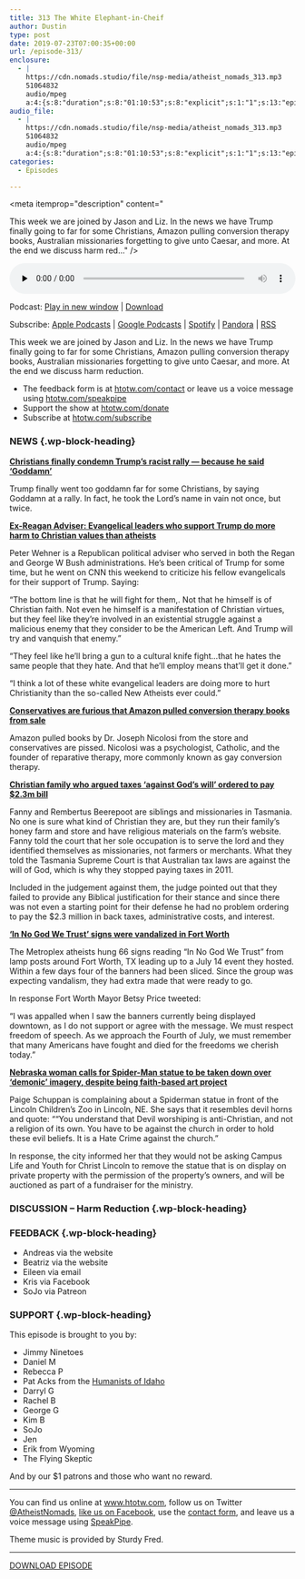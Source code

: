 ```yaml
---
title: 313 The White Elephant-in-Cheif
author: Dustin
type: post
date: 2019-07-23T07:00:35+00:00
url: /episode-313/
enclosure:
  - |
    https://cdn.nomads.studio/file/nsp-media/atheist_nomads_313.mp3
    51064832
    audio/mpeg
    a:4:{s:8:"duration";s:8:"01:10:53";s:8:"explicit";s:1:"1";s:13:"episode_title";s:27:"The White Elephant-in-Cheif";s:10:"episode_no";s:3:"313";}
audio_file:
  - |
    https://cdn.nomads.studio/file/nsp-media/atheist_nomads_313.mp3
    51064832
    audio/mpeg
    a:4:{s:8:"duration";s:8:"01:10:53";s:8:"explicit";s:1:"1";s:13:"episode_title";s:27:"The White Elephant-in-Cheif";s:10:"episode_no";s:3:"313";}
categories:
  - Episodes

---
```

<div itemscope itemtype="http://schema.org/AudioObject">
  <meta itemprop="name" content="313 The White Elephant-in-Cheif" />
  
  <meta itemprop="uploadDate" content="2019-07-23T01:00:35-06:00" />
  
  <meta itemprop="encodingFormat" content="audio/mpeg" />
  
  <meta itemprop="duration" content="PT1H10M53S" />
  
  <meta itemprop="description" content="


This week we are joined by Jason and Liz. In the news we have Trump finally going to far for some Christians, Amazon pulling conversion therapy books, Australian missionaries forgetting to give unto Caesar, and more. At the end we discuss harm red..." />
  
  <meta itemprop="contentUrl" content="https://dts.podtrac.com/redirect.mp3/cdn.nomads.studio/file/nsp-media/atheist_nomads_313.mp3" />
  
  <meta itemprop="contentSize" content="48.7" />
  
  <div class="powerpress_player" id="powerpress_player_8576">
    <audio class="wp-audio-shortcode" id="audio-3907-320" preload="none" style="width: 100%;" controls="controls"><source type="audio/mpeg" src="https://dts.podtrac.com/redirect.mp3/cdn.nomads.studio/file/nsp-media/atheist_nomads_313.mp3?_=320" /><a href="https://dts.podtrac.com/redirect.mp3/cdn.nomads.studio/file/nsp-media/atheist_nomads_313.mp3">https://dts.podtrac.com/redirect.mp3/cdn.nomads.studio/file/nsp-media/atheist_nomads_313.mp3</a></audio>
  </div>
</div>

<p class="powerpress_links powerpress_links_mp3">
  Podcast: <a href="https://dts.podtrac.com/redirect.mp3/cdn.nomads.studio/file/nsp-media/atheist_nomads_313.mp3" class="powerpress_link_pinw" target="_blank" title="Play in new window" onclick="return powerpress_pinw('https://htotw.com/?powerpress_pinw=3907-podcast');" rel="nofollow">Play in new window</a> | <a href="https://dts.podtrac.com/redirect.mp3/cdn.nomads.studio/file/nsp-media/atheist_nomads_313.mp3" class="powerpress_link_d" title="Download" rel="nofollow" download="atheist_nomads_313.mp3">Download</a>
</p>

<p class="powerpress_links powerpress_subscribe_links">
  Subscribe: <a href="https://podcasts.apple.com/us/podcast/humanists-take-on-the-world/id530050098?mt=2&ls=1" class="powerpress_link_subscribe powerpress_link_subscribe_itunes" target="_blank" title="Subscribe on Apple Podcasts" rel="nofollow">Apple Podcasts</a> | <a href="https://www.google.com/podcasts?feed=aHR0cDovL2F0aGVpc3Rub21hZHMubGlic3luLmNvbS9yc3M%3D" class="powerpress_link_subscribe powerpress_link_subscribe_googleplay" target="_blank" title="Subscribe on Google Podcasts" rel="nofollow">Google Podcasts</a> | <a href="https://open.spotify.com/show/3LzK2xZGike6Tc1GEMtMbr?si=LieN9SNuTpq96smuaUsH8A" class="powerpress_link_subscribe powerpress_link_subscribe_spotify" target="_blank" title="Subscribe on Spotify" rel="nofollow">Spotify</a> | <a href="https://www.pandora.com/podcast/atheist-nomads/PC:10122?corr=62071012&part=ug" class="powerpress_link_subscribe powerpress_link_subscribe_pandora" target="_blank" title="Subscribe on Pandora" rel="nofollow">Pandora</a> | <a href="https://htotw.com/feed/podcast/" class="powerpress_link_subscribe powerpress_link_subscribe_rss" target="_blank" title="Subscribe via RSS" rel="nofollow">RSS</a>
</p>

This week we are joined by Jason and Liz. In the news we have Trump finally going to far for some Christians, Amazon pulling conversion therapy books, Australian missionaries forgetting to give unto Caesar, and more. At the end we discuss harm reduction.

<!--more-->

  * The feedback form is at [htotw.com/contact](https://htotw.com/contact) or leave us a voice message using <a href="https://htotw.com/speakpipe" target="_blank" rel="noopener noreferrer">htotw.com/speakpipe</a>
  * Support the show at <a href="https://htotw.com/donate" target="_blank" rel="noopener noreferrer">htotw.com/donate</a>
  * Subscribe at <a href="https://htotw.com/subscribe" target="_blank" rel="noopener noreferrer">htotw.com/subscribe</a>

### NEWS {.wp-block-heading}

**[Christians finally condemn Trump’s racist rally — because he said ‘Goddamn’][1]**

Trump finally went too goddamn far for some Christians, by saying Goddamn at a rally. In fact, he took the Lord’s name in vain not once, but twice.

**[Ex-Reagan Adviser: Evangelical leaders who support Trump do more harm to Christian values than atheists][2]**

Peter Wehner is a Republican political adviser who served in both the Regan and George W Bush administrations. He’s been critical of Trump for some time, but he went on CNN this weekend to criticize his fellow evangelicals for their support of Trump. Saying:

“The bottom line is that he will fight for them,. Not that he himself is of Christian faith. Not even he himself is a manifestation of Christian virtues, but they feel like they’re involved in an existential struggle against a malicious enemy that they consider to be the American Left. And Trump will try and vanquish that enemy.”

“They feel like he’ll bring a gun to a cultural knife fight…that he hates the same people that they hate. And that he’ll employ means that’ll get it done.”

“I think a lot of these white evangelical leaders are doing more to hurt Christianity than the so-called New Atheists ever could.”

**[Conservatives are furious that Amazon pulled conversion therapy books from sale][3]**

Amazon pulled books by Dr. Joseph Nicolosi from the store and conservatives are pissed. Nicolosi was a psychologist, Catholic, and the founder of reparative therapy, more commonly known as gay conversion therapy.

**[Christian family who argued taxes ‘against God’s will’ ordered to pay $2.3m bill][4]**

Fanny and Rembertus Beerepoot are siblings and missionaries in Tasmania. No one is sure what kind of Christian they are, but they run their family’s honey farm and store and have religious materials on the farm’s website. Fanny told the court that her sole occupation is to serve the lord and they identified themselves as missionaries, not farmers or merchants. What they told the Tasmania Supreme Court is that Australian tax laws are against the will of God, which is why they stopped paying taxes in 2011.

Included in the judgement against them, the judge pointed out that they failed to provide any Biblical justification for their stance and since there was not even a starting point for their defense he had no problem ordering to pay the $2.3 million in back taxes, administrative costs, and interest.

**[‘In No God We Trust’ signs were vandalized in Fort Worth][5]**

The Metroplex atheists hung 66 signs reading “In No God We Trust” from lamp posts around Fort Worth, TX leading up to a July 14 event they hosted. Within a few days four of the banners had been sliced. Since the group was expecting vandalism, they had extra made that were ready to go.

In response Fort Worth Mayor Betsy Price tweeted:

“I was appalled when I saw the banners currently being displayed downtown, as I do not support or agree with the message. We must respect freedom of speech. As we approach the Fourth of July, we must remember that many Americans have fought and died for the freedoms we cherish today.”

**[Nebraska woman calls for Spider-Man statue to be taken down over ‘demonic’ imagery, despite being faith-based art project][6]**

Paige Schuppan is complaining about a Spiderman statue in front of the Lincoln Children’s Zoo in Lincoln, NE. She says that it resembles devil horns and quote: ““You understand that Devil worshiping is anti-Christian, and not a religion of its own. You have to be against the church in order to hold these evil beliefs. It is a Hate Crime against the church.”

In response, the city informed her that they would not be asking Campus Life and Youth for Christ Lincoln to remove the statue that is on display on private property with the permission of the property’s owners, and will be auctioned as part of a fundraiser for the ministry.

### DISCUSSION &#8211; Harm Reduction {.wp-block-heading}

### FEEDBACK {.wp-block-heading}

  * Andreas via the website
  * Beatriz via the website
  * Eileen via email
  * Kris via Facebook
  * SoJo via Patreon

### SUPPORT {.wp-block-heading}

This episode is brought to you by:

  * Jimmy Ninetoes
  * Daniel M
  * Rebecca P
  * Pat Acks from the <a href="https://www.humanistsofidaho.org" target="_blank" rel="noopener noreferrer">Humanists of Idaho</a>
  * Darryl G
  * Rachel B
  * George G
  * Kim B
  * SoJo
  * Jen
  * Erik from Wyoming
  * The Flying Skeptic

And by our $1 patrons and those who want no reward.

<hr class="wp-block-separator" />

You can find us online at <a href="https://www.htotw.com/" target="_blank" rel="noopener noreferrer">www.htotw.com</a>, follow us on Twitter <a href="https://htotw.com/twitter" target="_blank" rel="noopener noreferrer">@AtheistNomads</a>, <a href="https://htotw.com/facebook" target="_blank" rel="noopener noreferrer">like us on Facebook</a>, use the [contact form](https://htotw.com/contact), and leave us a voice message using <a href="https://htotw.com/speakpipe" target="_blank" rel="noopener noreferrer">SpeakPipe</a>.

Theme music is provided by Sturdy Fred.

<hr class="wp-block-separator" />

[DOWNLOAD EPISODE][7]

 [1]: https://deadstate.org/christians-finally-condemn-trumps-racist-rally-because-he-said-goddamn/
 [2]: https://www.newsweek.com/ex-reagan-adviser-evangelical-leaders-who-back-trump-do-more-harm-christian-values-atheists-1450332
 [3]: https://www.metroweekly.com/2019/07/conservatives-are-furious-that-amazon-pulled-conversion-therapy-books-from-sale/
 [4]: https://mobile.abc.net.au/news/2019-07-17/christian-family-ordered-to-pay-2.3-million-tax-bill/11318538
 [5]: https://www.dallasnews.com/news/fort-worth/2019/07/06/atheists-say-no-god-trust-signs-vandalized-fort-worth
 [6]: https://www.foxnews.com/us/nebraska-woman-spider-man-demonic-imagery
 [7]: https://dts.podtrac.com/redirect.mp3/cdn.nomads.studio/file/nsp-media/atheist_nomads_313.mp3